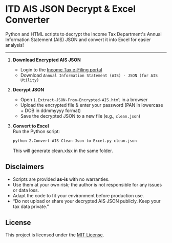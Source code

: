 # ITD AIS JSON Decrypt & Excel Converter

Python and HTML scripts to decrypt the Income Tax Department's Annual Information Statement (AIS) JSON and convert it into Excel for easier analysis!

---

1. **Download Encrypted AIS JSON**  
   - Login to the [Income Tax e-Filing portal](https://eportal.incometax.gov.in/)  
   - Download `Annual Information Statement (AIS) - JSON (for AIS Utility)`

2. **Decrypt JSON**  
   - Open `1.Extract-JSON-From-Encrypted-AIS.html` in a browser  
   - Upload the encrypted file & enter your password (PAN in lowercase + DOB in ddmmyyyy format)  
   - Save the decrypted JSON to a new file (e.g., `clean.json`) 

3. **Convert to Excel**  
   Run the Python script:
   ```bash
   python 2.Convert-AIS-Clean-Json-to-Excel.py clean.json
   ```
   This will generate clean.xlsx in the same folder.

## Disclaimers

- Scripts are provided **as-is** with no warranties.  
- Use them at your own risk; the author is not responsible for any issues or data loss.  
- Adapt the code to fit your environment before production use.
- “Do not upload or share your decrypted AIS JSON publicly. Keep your tax data private.”

## License
This project is licensed under the [MIT License](LICENSE).  
